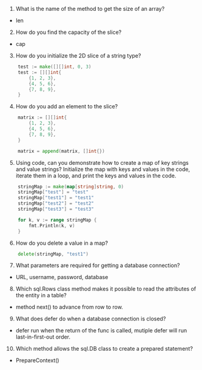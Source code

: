 1. What is the name of the method to get the size of an array?

- len

2. How do you find the capacity of the slice?

- cap

3. How do you initialize the 2D slice of a string type?

```go
	test := make([][]int, 0, 3)
    test := [][]int{
		{1, 2, 3},
		{4, 5, 6},
		{7, 8, 9},
	}
```

4. How do you add an element to the slice?

```go
	matrix := [][]int{
		{1, 2, 3},
		{4, 5, 6},
		{7, 8, 9},
	}

	matrix = append(matrix, []int{})
```

5. Using code, can you demonstrate how to create a map of key strings and value strings?
   Initialize the map with keys and values in the code, iterate them in a
   loop, and print the keys and values in the code.

```go
	stringMap := make(map[string]string, 0)
	stringMap["test"] = "test"
	stringMap["test1"] = "test1"
	stringMap["test2"] = "test2"
	stringMap["test3"] = "test3"

	for k, v := range stringMap {
		fmt.Println(k, v)
	}
```

6. How do you delete a value in a map?

```go
	delete(stringMap, "test1")
```

7. What parameters are required for getting a database connection?

- URL, username, password, database

8. Which sql.Rows class method makes it possible to read the attributes of the
   entity in a table?

- method next() to advance from row to row.

9. What does defer do when a database connection is closed?
- defer run when the return of the func is called, mutiple defer will run last-in-first-out order. 

10. Which method allows the sql.DB class to create a prepared statement?

- PrepareContext()
